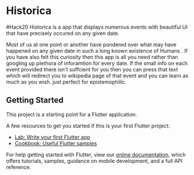 # Historica
#Hack20 
Historica is a app that displays numerous events with beautiful UI that have precisely occured on any given date.

Most of us at one point or another have pondered over what may have happened on any given date in such a long known existence of Humans . If you have also felt this curiosity then this app is all you need rather than googling up plethora of inforamtion for every date. If the small info on each event provided there isn't suffcient for you then you can press that text which will redirect you to wikipedia page of that event and you can  learn as much as you wish. just perfect for  epistemophilic.



## Getting Started

This project is a starting point for a Flutter application.

A few resources to get you started if this is your first Flutter project:

- [Lab: Write your first Flutter app](https://flutter.dev/docs/get-started/codelab)
- [Cookbook: Useful Flutter samples](https://flutter.dev/docs/cookbook)

For help getting started with Flutter, view our
[online documentation](https://flutter.dev/docs), which offers tutorials,
samples, guidance on mobile development, and a full API reference.
